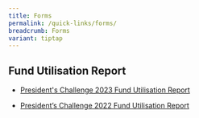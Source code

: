 ```yaml
---
title: Forms
permalink: /quick-links/forms/
breadcrumb: Forms
variant: tiptap
---
```

<h2>Fund Utilisation Report</h2><ul data-tight="true" class="tight"><li><p><a href="https://go.gov.sg/pcfundutilisationform" rel="noopener noreferrer nofollow" target="_blank">President's Challenge 2023 Fund Utilisation Report</a></p></li><li><p><a href="https://go.gov.sg/pcfundutilisationform" rel="noopener noreferrer nofollow" target="_blank">President’s Challenge 2022 Fund Utilisation Report</a></p></li></ul><p></p>